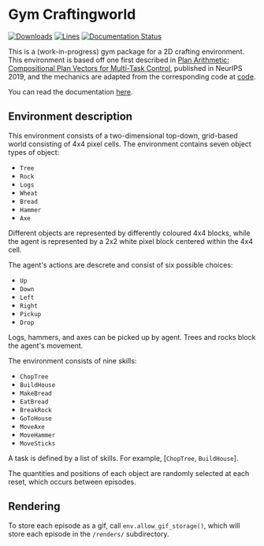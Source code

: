 # Gym Craftingworld

[![Downloads](https://img.shields.io/pypi/dm/gym-craftingworld)](https://pypi.org/project/gym-craftingworld/)
[![Lines](https://img.shields.io/tokei/lines/github/lauradarcy/gym-craftingworld)](https://github.com/lauradarcy/gym-craftingworld)
[![Documentation Status](https://readthedocs.org/projects/gym-craftingworld/badge/?version=latest)](https://gym-craftingworld.readthedocs.io/en/latest/?badge=latest)

This is a (work-in-progress) gym package for a 2D crafting environment.
This environment is based off one first described in [Plan Arithmetic: Compositional Plan Vectors for Multi-Task Control](https://arxiv.org/abs/1910.14033), published in NeurIPS 2019, and the mechanics are adapted from the corresponding code at [code](https://github.com/cdevin/craftingworld).

You can read the documentation [here](https://gym-craftingworld.readthedocs.io/).

## Environment description

This environment consists of a two-dimensional top-down, grid-based world consisting of 4x4 pixel cells.
The environment contains seven object types of object:

* `Tree`
* `Rock`
* `Logs`
* `Wheat`
* `Bread`
* `Hammer`
* `Axe`

Different objects are represented by differently coloured 4x4 blocks, while the agent is represented by a 2x2 white pixel block centered within the 4x4 cell.

The agent's actions are descrete and consist of six possible choices:

* `Up`
* `Down`
* `Left`
* `Right`
* `Pickup`
* `Drop`

Logs, hammers, and axes can be picked up by agent.
Trees and rocks block the agent's movement.

The environment consists of nine skills:

* `ChopTree`
* `BuildHouse`
* `MakeBread`
* `EatBread`
* `BreakRock`
* `GoToHouse`
* `MoveAxe`
* `MoveHammer`
* `MoveSticks`

A task is defined by a list of skills. For example, [`ChopTree`, `BuildHouse`].

The quantities and positions of each object are randomly selected at each reset, which occurs between episodes.

## Rendering

To store each episode as a gif, call `env.allow_gif_storage()`, which will store each episode in the `/renders/` subdirectory.

